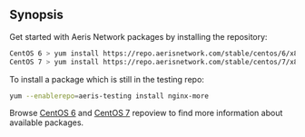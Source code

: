 ## Synopsis

Get started with Aeris Network packages by installing the repository:

```bash
CentOS 6 > yum install https://repo.aerisnetwork.com/stable/centos/6/x86_64/aeris-release-1.0-4.el6.noarch.rpm
CentOS 7 > yum install https://repo.aerisnetwork.com/stable/centos/7/x86_64/aeris-release-1.0-4.el7.noarch.rpm
```

To install a package which is still in the testing repo:

```bash
yum --enablerepo=aeris-testing install nginx-more
```

Browse [CentOS 6](https://repo.aerisnetwork.com/stable/centos/6/x86_64/repoview/) and [CentOS 7](https://repo.aerisnetwork.com/stable/centos/7/x86_64/repoview/) repoview to find more information about available packages.
